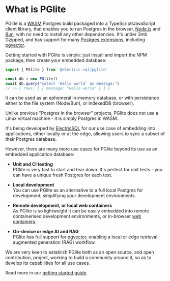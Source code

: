 # What is PGlite

PGlite is a [WASM](https://webassembly.org/) Postgres build packaged into a TypeScript/JavaScript client library, that enables you to run Postgres in the browser, [Node.js](https://nodejs.org/) and [Bun](https://bun.sh/), with no need to install any other dependencies. It's under 3mb Gzipped, and has support for many [Postgres extensions](../extensions/), including [pgvector](../extensions/#pgvector).

Getting started with PGlite is simple: just install and import the NPM package, then create your embedded database:

```js
import { PGlite } from '@electric-sql/pglite'

const db = new PGlite()
await db.query("select 'Hello world' as message;")
// -> { rows: [ { message: "Hello world" } ] }
```

It can be used as an ephemeral in-memory database, or with persistence either to the file system (Node/Bun), or IndexedDB (browser).

Unlike previous "Postgres in the browser" projects, PGlite does not use a Linux virtual machine - it is simply Postgres in WASM.

It's being developed by [ElectricSQL](https://electric-sql.com/) for our use case of embedding into applications, either locally or at the edge, allowing users to sync a subset of their Postgres database.

However, there are many more use cases for PGlite beyond its use as an embedded application database:

- **Unit and CI testing**<br>
  PGlite is very fast to start and tear down. It's perfect for unit tests - you can have a unique fresh Postgres for each test.

- **Local development**<br>
  You can use PGlite as an alternative to a full local Postgres for development; simplifying your development environments.

- **Remote development, or local web containers**<br>
  As PGlite is so lightweight it can be easily embedded into remote containerised development environments, or in-browser [web containers](https://webcontainers.io).

- **On-device or edge AI and RAG**<br>
  PGlite has full support for [pgvector](../extensions/#pgvector), enabling a local or edge retrieval augmented generation (RAG) workflow.

We are very keen to establish PGlite both as an open source, and open contribution, project, working to build a community around it, so as to develop its capabilities for all use cases.

Read more in our [getting started guide](./index.md).
